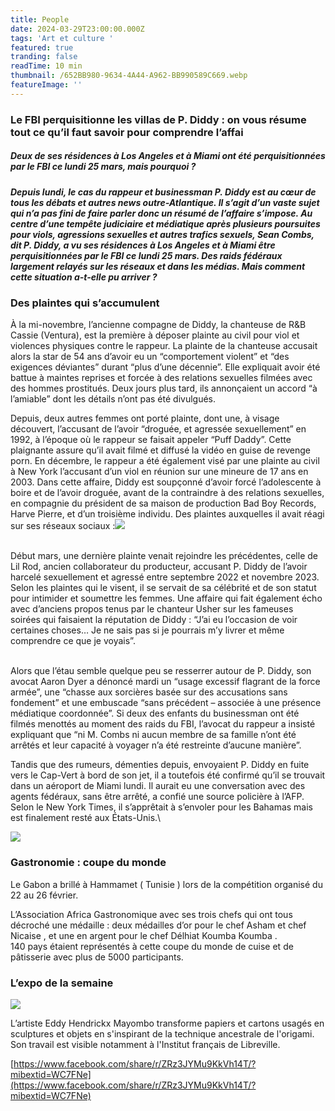 ```yaml
---
title: People
date: 2024-03-29T23:00:00.000Z
tags: 'Art et culture '
featured: true
tranding: false
readTime: 10 min
thumbnail: /652BB980-9634-4A44-A962-BB990589C669.webp
featureImage: ''
---
```


### Le FBI perquisitionne les villas de P. Diddy : on vous résume tout ce qu’il faut savoir pour comprendre l’affai

##### Deux de ses résidences à Los Angeles et à Miami ont été perquisitionnées par le FBI ce lundi 25 mars, mais pourquoi ?

##### Depuis lundi, le cas du rappeur et businessman P. Diddy est au cœur de tous les débats et autres news outre-Atlantique. Il s’agit d’un vaste sujet qui n’a pas fini de faire parler donc un résumé de l’affaire s’impose. Au centre d’une tempête judiciaire et médiatique après plusieurs poursuites pour viols, agressions sexuelles et autres trafics sexuels, Sean Combs, dit P. Diddy, a vu ses résidences à Los Angeles et à Miami être perquisitionnées par le FBI ce lundi 25 mars. Des raids fédéraux largement relayés sur les réseaux et dans les médias. Mais comment cette situation a-t-elle pu arriver ?

### Des plaintes qui s’accumulent

À la mi-novembre, l’ancienne compagne de Diddy, la chanteuse de R\&B Cassie (Ventura), est la première à déposer plainte au civil pour viol et violences physiques contre le rappeur. La plainte de la chanteuse accusait alors la star de 54 ans d’avoir eu un “comportement violent” et “des exigences déviantes” durant “plus d’une décennie”. Elle expliquait avoir été battue à maintes reprises et forcée à des relations sexuelles filmées avec des hommes prostitués. Deux jours plus tard, ils annonçaient un accord “à l’amiable” dont les détails n’ont pas été divulgués.

Depuis, deux autres femmes ont porté plainte, dont une, à visage découvert, l’accusant de l’avoir “droguée, et agressée sexuellement” en 1992, à l’époque où le rappeur se faisait appeler “Puff Daddy”. Cette plaignante assure qu’il avait filmé et diffusé la vidéo en guise de revenge porn. En décembre, le rappeur a été également visé par une plainte au civil à New York l’accusant d’un viol en réunion sur une mineure de 17 ans en 2003. Dans cette affaire, Diddy est soupçonné d’avoir forcé l’adolescente à boire et de l’avoir droguée, avant de la contraindre à des relations sexuelles, en compagnie du président de sa maison de production Bad Boy Records, Harve Pierre, et d’un troisième individu. Des plaintes auxquelles il avait réagi sur ses réseaux sociaux :![](/6B4E2FC4-39EE-4A30-AC6F-793BD60D5554.jpeg)

\
Début mars, une dernière plainte venait rejoindre les précédentes, celle de Lil Rod, ancien collaborateur du producteur, accusant P. Diddy de l’avoir harcelé sexuellement et agressé entre septembre 2022 et novembre 2023. Selon les plaintes qui le visent, il se servait de sa célébrité et de son statut pour intimider et soumettre les femmes. Une affaire qui fait également écho avec d’anciens propos tenus par le chanteur Usher sur les fameuses soirées qui faisaient la réputation de Diddy : “J’ai eu l’occasion de voir certaines choses… Je ne sais pas si je pourrais m’y livrer et même comprendre ce que je voyais”.

\
Alors que l’étau semble quelque peu se resserrer autour de P. Diddy, son avocat Aaron Dyer a dénoncé mardi un “usage excessif flagrant de la force armée”, une “chasse aux sorcières basée sur des accusations sans fondement” et une embuscade “sans précédent – associée à une présence médiatique coordonnée”. Si deux des enfants du businessman ont été filmés menottés au moment des raids du FBI, l’avocat du rappeur a insisté expliquant que “ni M. Combs ni aucun membre de sa famille n’ont été arrêtés et leur capacité à voyager n’a été restreinte d’aucune manière”.

Tandis que des rumeurs, démenties depuis, envoyaient P. Diddy en fuite vers le Cap-Vert à bord de son jet, il a toutefois été confirmé qu’il se trouvait dans un aéroport de Miami lundi. Il aurait eu une conversation avec des agents fédéraux, sans être arrêté, a confié une source policière à l’AFP. Selon le New York Times, il s’apprêtait à s’envoler pour les Bahamas mais est finalement resté aux États-Unis.\


![](/7EF6A600-C6AE-4605-AD29-0C55E200D1B8.jpeg)

### Gastronomie : coupe du monde

Le Gabon a brillé à Hammamet ( Tunisie ) lors de la compétition organisé du 22 au 26 février.

L’Association Africa Gastronomique avec ses trois chefs qui ont tous décroché une médaille : deux médailles d’or pour le chef Asham et chef Nicaise , et une en argent pour le chef Délhiat Koumba Koumba . \
140 pays étaient représentés à cette coupe du monde de cuise et de pâtisserie avec plus de 5000 participants.

### L’expo de la semaine

![](/483AC9DA-15E7-450E-BB95-E3E9C28CD91F.jpeg)

L’artiste Eddy Hendrickx Mayombo transforme papiers et cartons usagés en sculptures et objets en s'inspirant de la technique ancestrale de l'origami. Son travail est visible notamment à l'Institut français de Libreville.

[https://www.facebook.com/share/r/ZRz3JYMu9KkVh14T/?mibextid=WC7FNe](https://www.facebook.com/share/r/ZRz3JYMu9KkVh14T/?mibextid=WC7FNe)

